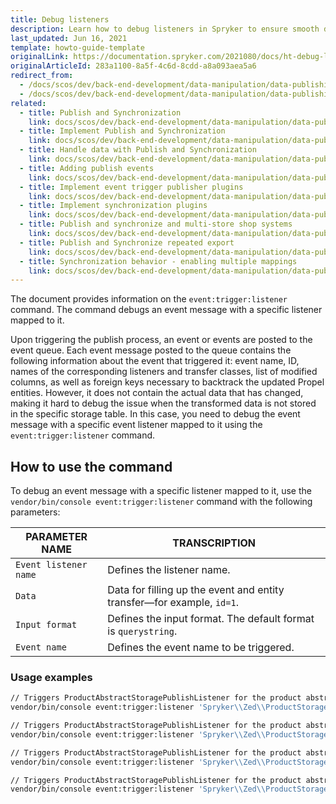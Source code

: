 ```yaml
---
title: Debug listeners
description: Learn how to debug listeners in Spryker to ensure smooth data publishing. Follow best practices for troubleshooting backend events and improving performance.
last_updated: Jun 16, 2021
template: howto-guide-template
originalLink: https://documentation.spryker.com/2021080/docs/ht-debug-listeners
originalArticleId: 283a1100-8a5f-4c6d-8cdd-a8a093aea5a6
redirect_from:
  - /docs/scos/dev/back-end-development/data-manipulation/data-publishing/debug-listeners.html
  - /docs/scos/dev/back-end-development/data-manipulation/data-publishing/debugging-listeners.html
related:
  - title: Publish and Synchronization
    link: docs/scos/dev/back-end-development/data-manipulation/data-publishing/publish-and-synchronization.html
  - title: Implement Publish and Synchronization
    link: docs/scos/dev/back-end-development/data-manipulation/data-publishing/implement-publish-and-synchronization.html
  - title: Handle data with Publish and Synchronization
    link: docs/scos/dev/back-end-development/data-manipulation/data-publishing/handle-data-with-publish-and-synchronization.html
  - title: Adding publish events
    link: docs/scos/dev/back-end-development/data-manipulation/data-publishing/add-publish-events.html
  - title: Implement event trigger publisher plugins
    link: docs/scos/dev/back-end-development/data-manipulation/data-publishing/implement-event-trigger-publisher-plugins.html
  - title: Implement synchronization plugins
    link: docs/scos/dev/back-end-development/data-manipulation/data-publishing/implement-synchronization-plugins.html
  - title: Publish and synchronize and multi-store shop systems
    link: docs/scos/dev/back-end-development/data-manipulation/data-publishing/publish-and-synchronize-and-multi-store-shop-systems.html
  - title: Publish and Synchronize repeated export
    link: docs/scos/dev/back-end-development/data-manipulation/data-publishing/publish-and-synchronize-repeated-export.html
  - title: Synchronization behavior - enabling multiple mappings
    link: docs/scos/dev/back-end-development/data-manipulation/data-publishing/synchronization-behavior-enabling-multiple-mappings.html
---
```



The document provides information on the `event:trigger:listener` command. The command debugs an event message with a specific listener mapped to it.

Upon triggering the publish process, an event or events are posted to the event queue. Each event message posted to the queue contains the following information about the event that triggered it: event name, ID, names of the corresponding listeners and transfer classes, list of modified columns, as well as foreign keys necessary to backtrack the updated Propel entities. However, it does not contain the actual data that has changed, making it hard to debug the issue when the transformed data is not stored in the specific storage table. In this case, you need to debug the event message with a specific event listener mapped to it using the `event:trigger:listener` command.

## How to use the command

To debug an event message with a specific listener mapped to it, use the `vendor/bin/console event:trigger:listener` command with the following parameters:

| PARAMETER NAME | TRANSCRIPTION |
| --- | --- |
| `Event listener name` | Defines the listener name. |
| `Data` | Data for filling up the event and entity transfer—for example, `id=1`. |
| `Input format` |Defines the input format. The default format is `querystring`. |
| `Event name` | Defines the event name to be triggered. |

### Usage examples

```bash
// Triggers ProductAbstractStoragePublishListener for the product abstract with ID equal to 1.
vendor/bin/console event:trigger:listener 'Spryker\\Zed\\ProductStorage\\Communication\\Plugin\\Event\\Listener\\ProductAbstractStoragePublishListener' id=1

// Triggers ProductAbstractStoragePublishListener for the product abstract with {additional data} and ID equal to 1.
vendor/bin/console event:trigger:listener 'Spryker\\Zed\\ProductStorage\\Communication\\Plugin\\Event\\Listener\\ProductAbstractStoragePublishListener' id=1{additional data}

// Triggers ProductAbstractStoragePublishListener for the product abstract with ID equal to 1. The output is in JSON.
vendor/bin/console event:trigger:listener 'Spryker\\Zed\\ProductStorage\\Communication\\Plugin\\Event\\Listener\\ProductAbstractStoragePublishListener' {\"id\":1} -f json

// Triggers ProductAbstractStoragePublishListener for the product abstract with the  PRODUCT_ABSTRACT_PUBLISH event name and ID equal to 1. The output is in JSON.
vendor/bin/console event:trigger:listener 'Spryker\\Zed\\ProductStorage\\Communication\\Plugin\\Event\\Listener\\ProductAbstractStoragePublishListener' {\"id\":1} -f json -e PRODUCT_ABSTRACT_PUBLISH
```

<!-- Last review date: Mar 9, 2019 -by Oleksandr Myrnyi, Andrii Tserkovnyi-->
